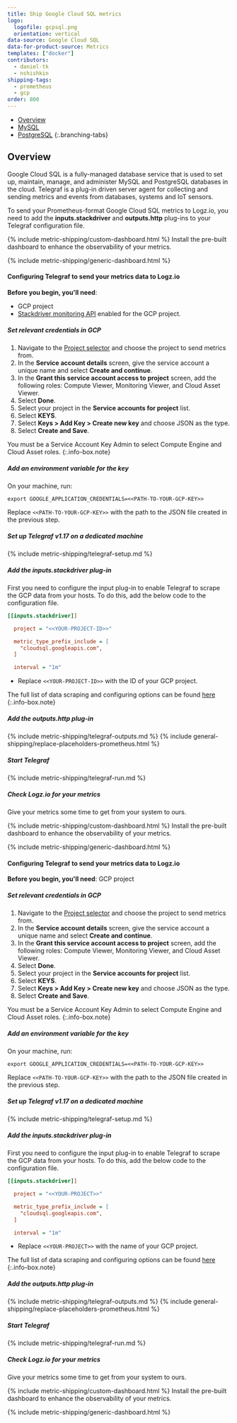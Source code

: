 ```yaml
---
title: Ship Google Cloud SQL metrics
logo:
  logofile: gcpsql.png
  orientation: vertical
data-source: Google Cloud SQL
data-for-product-source: Metrics
templates: ["docker"]
contributors:
  - daniel-tk
  - nshishkin
shipping-tags:  
  - prometheus
  - gcp
order: 800
---
```


<!-- tabContainer:start -->
<div class="branching-container">

* [Overview](#overview)
* [MySQL](#mysql)
* [PostgreSQL](#postgresql)
{:.branching-tabs}

<!-- tab:start -->
<div id="overview">

## Overview

Google Cloud SQL is a fully-managed database service that is used to set up, maintain, manage, and administer MySQL and PostgreSQL databases in the cloud. Telegraf is a plug-in driven server agent for collecting and sending metrics and events from databases, systems and IoT sensors.

To send your Prometheus-format Google Cloud SQL metrics to Logz.io, you need to add the **inputs.stackdriver** and **outputs.http** plug-ins to your Telegraf configuration file.

{% include metric-shipping/custom-dashboard.html %} Install the pre-built dashboard to enhance the observability of your metrics.

<!-- logzio-inject:install:grafana:dashboards ids=["4KUp9D8EhuMuCuLLhIZBEP"] --> 

{% include metric-shipping/generic-dashboard.html %} 


</div>
<!-- tab:end -->

<!-- tab:start -->
<div id="mysql">

#### Configuring Telegraf to send your metrics data to Logz.io

**Before you begin, you'll need**:

* GCP project
* [Stackdriver monitoring API](https://cloud.google.com/monitoring/api/enable-api#console) enabled for the GCP project.

<div class="tasklist">

##### Set relevant credentials in GCP

1. Navigate to the [Project selector](https://console.cloud.google.com/projectselector/iam-admin/serviceaccounts/create) and choose the project to send metrics from.
2. In the **Service account details** screen, give the service account a unique name and select **Create and continue**.
3. In the **Grant this service account access to project** screen, add the following roles: Compute Viewer, Monitoring Viewer, and Cloud Asset Viewer.
4. Select **Done**.
5. Select your project in the **Service accounts for project** list.
6. Select **KEYS**.
7. Select **Keys > Add Key > Create new key** and choose JSON as the type.
8. Select **Create and Save**.

<!-- info-box-start:info -->
You must be a Service Account Key Admin to select Compute Engine and Cloud Asset roles.
{:.info-box.note}
<!-- info-box-end -->

##### Add an environment variable for the key

On your machine, run:

```shell
export GOOGLE_APPLICATION_CREDENTIALS=<<PATH-TO-YOUR-GCP-KEY>>
```

Replace `<<PATH-TO-YOUR-GCP-KEY>>` with the path to the JSON file created in the previous step.


##### Set up Telegraf v1.17 on a dedicated machine

{% include metric-shipping/telegraf-setup.md %}

##### Add the inputs.stackdriver plug-in

First you need to configure the input plug-in to enable Telegraf to scrape the GCP data from your hosts. To do this, add the below code to the configuration file. 

``` ini
[[inputs.stackdriver]]

  project = "<<YOUR-PROJECT-ID>>"

  metric_type_prefix_include = [
    "cloudsql.googleapis.com",
  ]

  interval = "1m"
```

* Replace `<<YOUR-PROJECT-ID>>` with the ID of your GCP project.

<!-- info-box-start:info -->
The full list of data scraping and configuring options can be found [here](https://github.com/influxdata/telegraf/blob/release-1.18/plugins/inputs/stackdriver/README.md)
{:.info-box.note}
<!-- info-box-end -->

##### Add the outputs.http plug-in
  
{% include metric-shipping/telegraf-outputs.md %}
{% include general-shipping/replace-placeholders-prometheus.html %}

##### Start Telegraf

{% include metric-shipping/telegraf-run.md %}  
  
##### Check Logz.io for your metrics

Give your metrics some time to get from your system to ours.


{% include metric-shipping/custom-dashboard.html %} Install the pre-built dashboard to enhance the observability of your metrics.

<!-- logzio-inject:install:grafana:dashboards ids=["4KUp9D8EhuMuCuLLhIZBEP"] --> 

{% include metric-shipping/generic-dashboard.html %} 


</div>
</div>
<!-- tab:end -->

<!-- tab:start -->
<div id="postgresql">

#### Configuring Telegraf to send your metrics data to Logz.io

**Before you begin, you'll need**:
 GCP project

<div class="tasklist">

##### Set relevant credentials in GCP

1. Navigate to the [Project selector](https://console.cloud.google.com/projectselector/iam-admin/serviceaccounts/create) and choose the project to send metrics from.
2. In the **Service account details** screen, give the service account a unique name and select **Create and continue**.
3. In the **Grant this service account access to project** screen, add the following roles: Compute Viewer, Monitoring Viewer, and Cloud Asset Viewer.
4. Select **Done**.
5. Select your project in the **Service accounts for project** list.
6. Select **KEYS**.
7. Select **Keys > Add Key > Create new key** and choose JSON as the type.
8. Select **Create and Save**.

<!-- info-box-start:info -->
You must be a Service Account Key Admin to select Compute Engine and Cloud Asset roles.
{:.info-box.note}
<!-- info-box-end -->

##### Add an environment variable for the key

On your machine, run:

```shell
export GOOGLE_APPLICATION_CREDENTIALS=<<PATH-TO-YOUR-GCP-KEY>>
```

Replace `<<PATH-TO-YOUR-GCP-KEY>>` with the path to the JSON file created in the previous step.


##### Set up Telegraf v1.17 on a dedicated machine

{% include metric-shipping/telegraf-setup.md %}

##### Add the inputs.stackdriver plug-in

First you need to configure the input plug-in to enable Telegraf to scrape the GCP data from your hosts. To do this, add the below code to the configuration file. 

``` ini
[[inputs.stackdriver]]

  project = "<<YOUR-PROJECT>>"

  metric_type_prefix_include = [
    "cloudsql.googleapis.com",
  ]

  interval = "1m"
```

* Replace `<<YOUR-PROJECT>>` with the name of your GCP project.

<!-- info-box-start:info -->
The full list of data scraping and configuring options can be found [here](https://github.com/influxdata/telegraf/blob/release-1.18/plugins/inputs/stackdriver/README.md)
{:.info-box.note}
<!-- info-box-end -->

##### Add the outputs.http plug-in
  
{% include metric-shipping/telegraf-outputs.md %}
{% include general-shipping/replace-placeholders-prometheus.html %}

##### Start Telegraf

{% include metric-shipping/telegraf-run.md %}  
  
##### Check Logz.io for your metrics

Give your metrics some time to get from your system to ours.


{% include metric-shipping/custom-dashboard.html %} Install the pre-built dashboard to enhance the observability of your metrics.

<!-- logzio-inject:install:grafana:dashboards ids=["5DIgZxsYxBjeNlEAexf2A3"] --> 

{% include metric-shipping/generic-dashboard.html %} 


</div>
</div>
<!-- tab:end -->

</div>
<!-- tabContainer:end -->